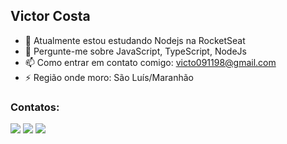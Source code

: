 ## Victor Costa

- 🔭 Atualmente estou estudando Nodejs na RocketSeat
- 💬 Pergunte-me sobre JavaScript, TypeScript, NodeJs
- 📫 Como entrar em contato comigo: victo091198@gmail.com
- ⚡️ Região onde moro: São Luís/Maranhão

### Contatos:

<div>
<a href="https://www.instagram.com/ovictorgab_/" target="_blank"><img src="https://img.shields.io/badge/-Instagram-%23E4405F?style=for-the-badge&logo=instagram&logoColor=white" target="_blank"></a>
<a href = "mailto:victo091198@gmail.com"><img src="https://img.shields.io/badge/Gmail-D14836?style=for-the-badge&logo=gmail&logoColor=white" target="_blank"></a>
<a href="https://www.linkedin.com/in/victor-costa-201b36200/" target="_blank"><img src="https://img.shields.io/badge/-LinkedIn-%230077B5?style=for-the-badge&logo=linkedin&logoColor=white" target="_blank"></a>   
</div>


